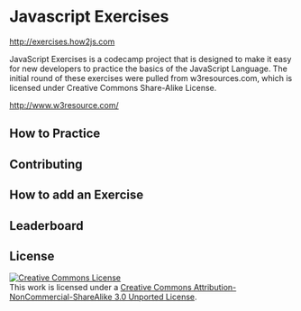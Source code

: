 # Javascript Exercises

http://exercises.how2js.com

JavaScript Exercises is a codecamp project that is designed to make it easy for new developers to practice the basics of
the JavaScript Language. The initial round of these exercises were pulled from w3resources.com, which is licensed under Creative 
Commons Share-Alike License.

http://www.w3resource.com/

## How to Practice


## Contributing

## How to add an Exercise

## Leaderboard

## License

<a rel="license" href="http://creativecommons.org/licenses/by-nc-sa/3.0/"><img alt="Creative Commons License" style="border-width:0" src="https://i.creativecommons.org/l/by-nc-sa/3.0/88x31.png" /></a><br />This work is licensed under a <a rel="license" href="http://creativecommons.org/licenses/by-nc-sa/3.0/">Creative Commons Attribution-NonCommercial-ShareAlike 3.0 Unported License</a>.
